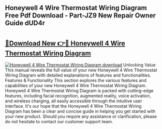 ## Honeywell 4 Wire Thermostat Wiring Diagram Free Pdf Download - Part-JZ9 New Repair Owner Guide dUD4r

# <h2><a href="http://dfl4bx.blite.top/?on=Honeywell+4+Wire+Thermostat+Wiring+Diagram">🔗Download New 👉🔴 Honeywell 4 Wire Thermostat Wiring Diagram</a></h2>

[![Honeywell 4 Wire Thermostat Wiring Diagram download](https://i.imgur.com/lujVjoI.png)](http://dfl4bx.blite.top/?on=Honeywell+4+Wire+Thermostat+Wiring+Diagram)
Unlocking Value This manual reveals the full value of your new Honeywell 4 Wire Thermostat Wiring Diagram with detailed explanations of features and functionalities. Features & Functionality This section explores the various features and capabilities of your new Honeywell 4 Wire Thermostat Wiring Diagram. Honeywell 4 Wire Thermostat Wiring Diagram is packed with cutting-edge features, including facial recognition, augmented reality, voice activation, and wireless charging, all easily accessible through the intuitive user interface. It's our hope that the Honeywell 4 Wire Thermostat Wiring Diagram has been a clear and concise guide in helping you get started with your new product. Should you require any assistance or clarification, please do not hesitate to contact our customer support team.
